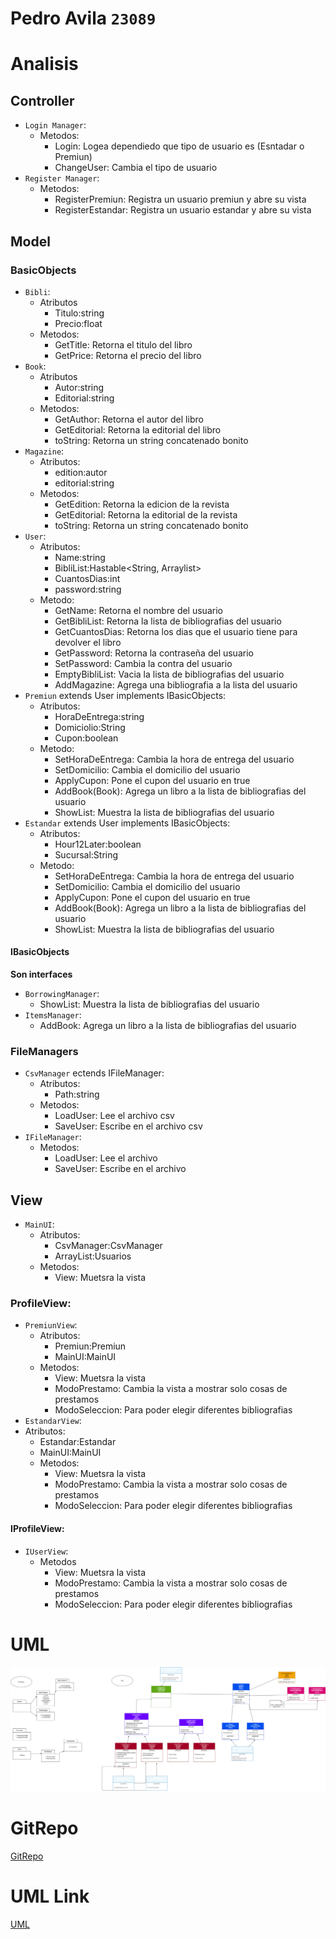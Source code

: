 # Pedro Avila `23089`

# Analisis

## Controller
- `Login Manager`:
  - Metodos:
    - Login: Logea dependiedo que tipo de usuario es (Esntadar o Premiun)
    - ChangeUser: Cambia el tipo de usuario
- `Register Manager`:
  - Metodos:
    - RegisterPremiun: Registra un usuario premiun y abre su vista
    - RegisterEstandar: Registra un usuario estandar y abre su vista

## Model
### BasicObjects
- `Bibli`:
  - Atributos
    - Titulo:string
    - Precio:float
  - Metodos:
    - GetTitle: Retorna el titulo del libro
    - GetPrice: Retorna el precio del libro
- `Book`:
  - Atributos
    - Autor:string
    - Editorial:string
  - Metodos:
    - GetAuthor: Retorna el autor del libro
    - GetEditorial: Retorna la editorial del libro
    - toString: Retorna un string concatenado bonito
- `Magazine`:
  - Atributos:
    - edition:autor
    - editorial:string
  - Metodos:
    - GetEdition: Retorna la edicion de la revista
    - GetEditorial: Retorna la editorial de la revista
    - toString: Retorna un string concatenado bonito
- `User`:
  - Atributos:
    - Name:string
    - BibliList:Hastable<String, Arraylist>
    - CuantosDias:int
    - password:string
  - Metodo:
    - GetName: Retorna el nombre del usuario
    - GetBibliList: Retorna la lista de bibliografias del usuario
    - GetCuantosDias: Retorna los dias que el usuario tiene para devolver el libro
    - GetPassword: Retorna la contraseña del usuario
    - SetPassword: Cambia la contra del usuario
    - EmptyBibliList: Vacia la lista de bibliografias del usuario
    - AddMagazine: Agrega una bibliografia a la lista del usuario
- `Premiun` extends User implements IBasicObjects:
  - Atributos:
    - HoraDeEntrega:string
    - Domiciolio:String
    - Cupon:boolean    
  - Metodo:
    - SetHoraDeEntrega: Cambia la hora de entrega del usuario
    - SetDomicilio: Cambia el domicilio del usuario
    - ApplyCupon: Pone el cupon del usuario en true
    - AddBook(Book): Agrega un libro a la lista de bibliografias del usuario
    - ShowList: Muestra la lista de bibliografias del usuario
- `Estandar` extends User implements IBasicObjects:
  - Atributos:
    - Hour12Later:boolean
    - Sucursal:String
  - Metodo:
    - SetHoraDeEntrega: Cambia la hora de entrega del usuario
    - SetDomicilio: Cambia el domicilio del usuario
    - ApplyCupon: Pone el cupon del usuario en true
    - AddBook(Book): Agrega un libro a la lista de bibliografias del usuario
    - ShowList: Muestra la lista de bibliografias del usuario
#### IBasicObjects
**Son interfaces**
- `BorrowingManager`:
  - ShowList: Muestra la lista de bibliografias del usuario
- `ItemsManager`:
  - AddBook: Agrega un libro a la lista de bibliografias del usuario
### FileManagers
- `CsvManager` ectends IFileManager:
  - Atributos:
    - Path:string
  - Metodos:
    - LoadUser: Lee el archivo csv
    - SaveUser: Escribe en el archivo csv
- `IFileManager`:
  - Metodos:
    - LoadUser: Lee el archivo
    - SaveUser: Escribe en el archivo

## View
- `MainUI`:
  - Atributos:
    - CsvManager:CsvManager
    - ArrayList<Users>:Usuarios
  - Metodos:
    - View: Muetsra la vista
### ProfileView:
- `PremiunView`:
  - Atributos:
    - Premiun:Premiun
    - MainUI:MainUI
  - Metodos:
    - View: Muetsra la vista
    - ModoPrestamo: Cambia la vista a mostrar solo cosas de prestamos
    - ModoSeleccion: Para poder elegir diferentes bibliografias
- `EstandarView`:
- Atributos:
    - Estandar:Estandar
    - MainUI:MainUI
  - Metodos:
    - View: Muetsra la vista
    - ModoPrestamo: Cambia la vista a mostrar solo cosas de prestamos
    - ModoSeleccion: Para poder elegir diferentes bibliografias
#### IProfileView:
- `IUserView`:
  - Metodos
    - View: Muetsra la vista
    - ModoPrestamo: Cambia la vista a mostrar solo cosas de prestamos
    - ModoSeleccion: Para poder elegir diferentes bibliografias

# UML

![UML](tasks\UML.png)

# GitRepo

[GitRepo](https://github.com/AlejandroJavierGarciaGarcia/POO_2023_Laboratorio4/tree/PedroAvila-23089)

# UML Link
[UML](https://lucid.app/lucidchart/db8fceba-50de-424d-b701-bfc3ff920c7c/edit?invitationId=inv_16c488b5-d813-4fde-ba89-82d59f564eab&page=0_0#)